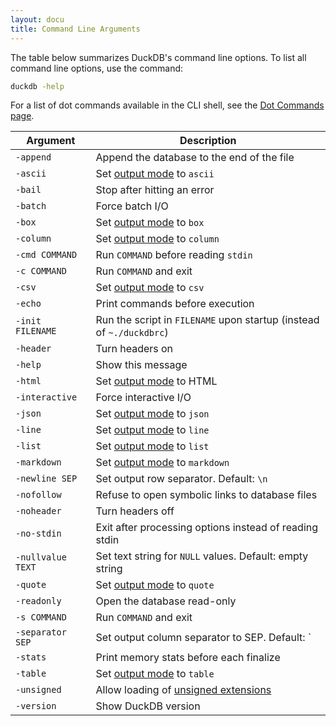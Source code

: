 ```yaml
---
layout: docu
title: Command Line Arguments
---
```


The table below summarizes DuckDB's command line options.
To list all command line options, use the command:

```bash
duckdb -help
```

For a list of dot commands available in the CLI shell, see the [Dot Commands page](dot_commands).

<div class="narrow_table"></div>

<!-- markdownlint-disable MD056 -->

| Argument | Description |
|---|-------|
| `-append`         | Append the database to the end of the file                                            |
| `-ascii`          | Set [output mode](output-formats) to `ascii`                                          |
| `-bail`           | Stop after hitting an error                                                           |
| `-batch`          | Force batch I/O                                                                       |
| `-box`            | Set [output mode](output-formats) to `box`                                            |
| `-column`         | Set [output mode](output-formats) to `column`                                         |
| `-cmd COMMAND`    | Run `COMMAND` before reading `stdin`                                                  |
| `-c COMMAND`      | Run `COMMAND` and exit                                                                |
| `-csv`            | Set [output mode](output-formats) to `csv`                                            |
| `-echo`           | Print commands before execution                                                       |
| `-init FILENAME`  | Run the script in `FILENAME` upon startup (instead of `~./duckdbrc`)                  |
| `-header`         | Turn headers on                                                                       |
| `-help`           | Show this message                                                                     |
| `-html`           | Set [output mode](output-formats) to HTML                                             |
| `-interactive`    | Force interactive I/O                                                                 |
| `-json`           | Set [output mode](output-formats) to `json`                                           |
| `-line`           | Set [output mode](output-formats) to `line`                                           |
| `-list`           | Set [output mode](output-formats) to `list`                                           |
| `-markdown`       | Set [output mode](output-formats) to `markdown`                                       |
| `-newline SEP`    | Set output row separator. Default: `\n`                                               |
| `-nofollow`       | Refuse to open symbolic links to database files                                       |
| `-noheader`       | Turn headers off                                                                      |
| `-no-stdin`       | Exit after processing options instead of reading stdin                                |
| `-nullvalue TEXT` | Set text string for `NULL` values. Default: empty string                              |
| `-quote`          | Set [output mode](output-formats) to `quote`                                          |
| `-readonly`       | Open the database read-only                                                           |
| `-s COMMAND`      | Run `COMMAND` and exit                                                                |
| `-separator SEP`  | Set output column separator to SEP. Default: `|`                                      |
| `-stats`          | Print memory stats before each finalize                                               |
| `-table`          | Set [output mode](output-formats) to `table`                                          |
| `-unsigned`       | Allow loading of [unsigned extensions](../../extensions/overview#unsigned-extensions) |
| `-version`        | Show DuckDB version                                                                   |

<!-- markdownlint-enable MD056 -->
